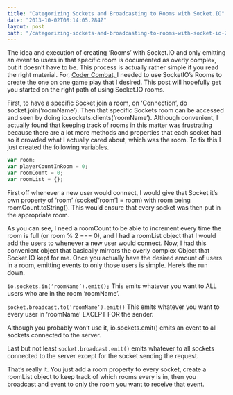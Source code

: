 ```yaml
---
title: "Categorizing Sockets and Broadcasting to Rooms with Socket.IO"
date: "2013-10-02T08:14:05.284Z"
layout: post
path: "/categorizing-sockets-and-broadcasting-to-rooms-with-socket-io-27d6a57b4b96/"
---
```


The idea and execution of creating ‘Rooms’ with Socket.IO and only emitting an
event to users in that specific room is documented as overly complex, but it
doesn’t have to be. This process is actually rather simple if you read the right
material. For, [Coder Combat, ](http://codercombat.jit.su/)I needed to use
SocketIO’s Rooms to create the one on one game play that I desired. This post
will hopefully get you started on the right path of using Socket.IO rooms.

First, to have a specific Socket join a room, on ‘Connection’, do
socket.join(‘roomName’). Then that specific Sockets room can be accessed and
seen by doing io.sockets.clients(‘roomName’). Although convenient, I actually
found that keeping track of rooms in this matter was frustrating because there
are a lot more methods and properties that each socket had so it crowded what I
actually cared about, which was the room. To fix this I just created the
following variables.

```javascript
var room;
var playerCountInRoom = 0;
var roomCount = 0;
var roomList = {};
```

First off whenever a new user would connect, I would give that Socket it’s own
property of ‘room’ (socket[‘room’] = room) with room being roomCount.toString().
This would ensure that every socket was then put in the appropriate room.

As you can see, I need a roomCount to be able to increment every time the
room is full (or room % 2 === 0), and I had a roomList object that I would add
the users to whenever a new user would connect. Now, I had this convenient
object that basically mirrors the overly complex Object that Socket.IO kept for
me. Once you actually have the desired amount of users in a room, emitting
events to only those users is simple. Here’s the run down.

```io.sockets.in(‘roomName’).emit();``` This emits whatever you want to ALL users who
are in the room ‘roomName’.

```socket.broadcast.to(‘roomName’).emit()``` This
emits whatever you want to every user in ‘roomName’ EXCEPT FOR the sender.

Although you probably won’t use it, io.sockets.emit() emits an event to all
sockets connected to the server.

Last but not least ```socket.broadcast.emit()```
emits whatever to all sockets connected to the server except for the socket
sending the request.

That’s really it. You just add a room property
to every socket, create a roomList object to keep track of which rooms every is
in, then you broadcast and event to only the room you want to receive that
event.